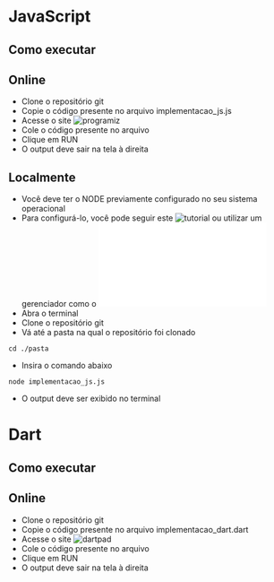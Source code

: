 
# JavaScript

## Como executar

## Online
- Clone o repositório git
- Copie o código presente no arquivo implementacao_js.js
- Acesse o site ![programiz](programiz.com/javascript/online-compiler/)
- Cole o código presente no arquivo
- Clique em RUN
- O output deve sair na tela à direita

## Localmente
- Você deve ter o NODE previamente configurado no seu sistema operacional
- Para configurá-lo, você pode seguir este ![tutorial](alura.com.br/artigos/como-instalar-node-js-windows-linux-macos) ou utilizar um gerenciador como o ![ASDF](asdf-vm.com/guide/getting-started.html)
- Abra o terminal
- Clone o repositório git
- Vá até a pasta na qual o repositório foi clonado
```
cd ./pasta
```
- Insira o comando abaixo
```
node implementacao_js.js
```
- O output deve ser exibido no terminal

# Dart

## Como executar

## Online
- Clone o repositório git
- Copie o código presente no arquivo implementacao_dart.dart
- Acesse o site ![dartpad](dartpad.dev)
- Cole o código presente no arquivo
- Clique em RUN
- O output deve sair na tela à direita